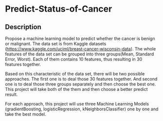 # Predict-Status-of-Cancer

## Description

Propose a machine learning model to predict whether the cancer is benign or malignant. The data set is from Kaggle datasets (https://www.kaggle.com/uciml/breast-cancer-wisconsin-data). The whole features of the data set can be grouped into three groups(Mean, Standard Error, Worst). Each of them contains 10 features, thus resulting in 30 features together. 

Based on this characteristic of the data set, there will be two possible approaches. The first one is to deal those 30 features together. And second one is to deal those three groups separately and then choose the best one. This project will 
take both of the them and then choose a better predict result.

For each approach, this project will use three Machine Learning Models (gradientBoosting, logisticRegression, kNeighborsClassifier) one by one and take the best model.


